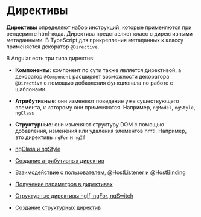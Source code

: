 # Директивы

**Директивы** определяют набор инструкций, которые применяются при рендеринге html-кода. Директива представляет класс с директивными метаданными. В TypeScript для прикрепления метаданных к классу применяется декоратор `@Directive`.

В Angular есть три типа директив:

-   **Компоненты**: компонент по сути также является директивой, а декоратор `@Component` расширяет возможности декоратора `@Directive` с помощью добавления функционала по работе с шаблонами.
-   **Атрибутивные**: они изменяют поведение уже существующего элемента, к которому они применяются. Например, `ngModel`, `ngStyle`, `ngClass`
-   **Структурные**: они изменяют структуру DOM с помощью добавления, изменения или удаления элементов hmtl. Например, это директивы `ngFor` и `ngIf`

-   [ngClass и ngStyle](ngclass-ngstyle.md)
-   [Создание атрибутивных директив](attr-directive.md)
-   [Взаимодействие с пользователем, @HostListener и @HostBinding](user-interaction.md)
-   [Получение параметров в директивах](params.md)
-   [Структурные директивы ngIf, ngFor, ngSwitch](structure-directive.md)
-   [Создание структурных директив](create-structure-directive.md)
